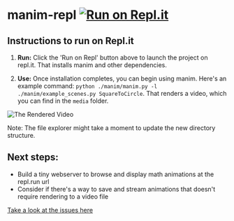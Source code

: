 # manim-repl [![Run on Repl.it](https://repl.it/badge/github/lunaroyster/manim-repl)](https://repl.it/github/lunaroyster/manim-repl)

## Instructions to run on Repl.it

1. **Run:** Click the 'Run on Repl' button above to launch the project on repl.it. That installs manim and other dependencies.

2. **Use:** Once installation completes, you can begin using manim. Here's an example command: `python ./manim/manim.py -l ./manim/example_scenes.py SquareToCircle`. That renders a video, which you can find in the `media` folder.

![The Rendered Video](https://i.imgur.com/MWBshCh.gif)

Note: The file explorer might take a moment to update the new directory structure.


## Next steps:

* Build a tiny webserver to browse and display math animations at the repl.run url
* Consider if there's a way to save and stream animations that doesn't require rendering to a video file

[Take a look at the issues here](https://github.com/lunaroyster/manim-repl/issues)
